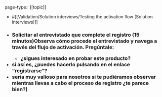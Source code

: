page-type:: [[topic]]

- #[[Validation/Solution interviews/Testing the activation flow (Solution interviews)]]

- ### Solicitar al entrevistado que complete el registro (15 minutos)Observa cómo procede el entrevistado y navega a través del flujo de activación. Pregúntale:<ul><li>¿sigues interesado en probar este producto?</li></ul><li>si así es, ¿puedes hacerlo pulsando en el enlace “registrarse”?</li><li>sería muy valioso para nosotros si te pudiéramos observar mientras llevas a cabo el proceso de registro ¿te parece bien?)</li></ul>



